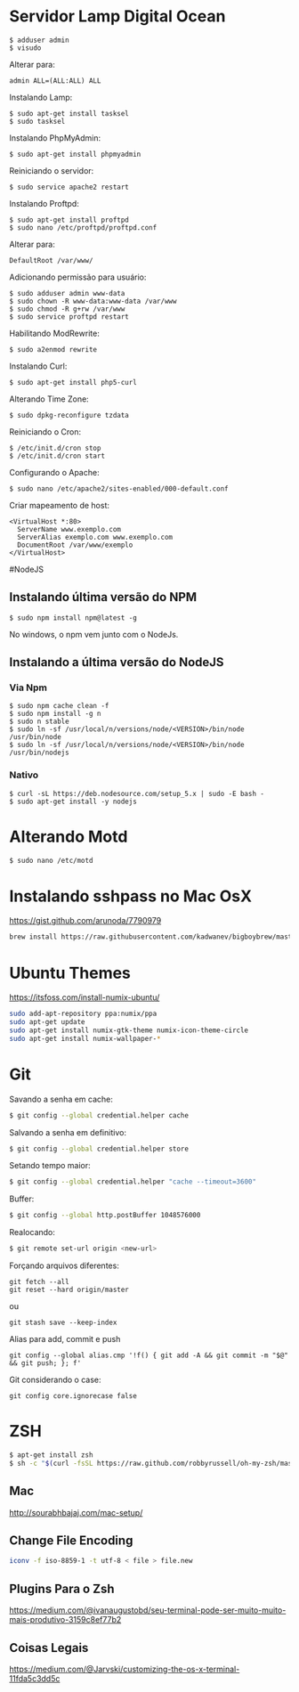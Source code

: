 # Servidor Lamp Digital Ocean

```
$ adduser admin
$ visudo
```

Alterar para: 

```
admin ALL=(ALL:ALL) ALL
```

Instalando Lamp:

```
$ sudo apt-get install tasksel
$ sudo tasksel
```

Instalando PhpMyAdmin:

```
$ sudo apt-get install phpmyadmin
```

Reiniciando o servidor:

```
$ sudo service apache2 restart
```

Instalando Proftpd:

```
$ sudo apt-get install proftpd
$ sudo nano /etc/proftpd/proftpd.conf
```

Alterar para:

```
DefaultRoot /var/www/
```

Adicionando permissão para usuário:

```
$ sudo adduser admin www-data
$ sudo chown -R www-data:www-data /var/www
$ sudo chmod -R g+rw /var/www
$ sudo service proftpd restart
```

Habilitando ModRewrite:

```
$ sudo a2enmod rewrite
```

Instalando Curl:

```
$ sudo apt-get install php5-curl
```

Alterando Time Zone:

```
$ sudo dpkg-reconfigure tzdata
```

Reiniciando o Cron:

```
$ /etc/init.d/cron stop
$ /etc/init.d/cron start
```

Configurando o Apache:

```
$ sudo nano /etc/apache2/sites-enabled/000-default.conf
```

Criar mapeamento de host:

```
<VirtualHost *:80>
  ServerName www.exemplo.com
  ServerAlias exemplo.com www.exemplo.com
  DocumentRoot /var/www/exemplo
</VirtualHost>
```

#NodeJS

## Instalando última versão do NPM

```
$ sudo npm install npm@latest -g
```

No windows, o npm vem junto com o NodeJs.

## Instalando a última versão do NodeJS

### Via Npm

```
$ sudo npm cache clean -f
$ sudo npm install -g n
$ sudo n stable
$ sudo ln -sf /usr/local/n/versions/node/<VERSION>/bin/node /usr/bin/node
$ sudo ln -sf /usr/local/n/versions/node/<VERSION>/bin/node /usr/bin/nodejs
```

### Nativo

```
$ curl -sL https://deb.nodesource.com/setup_5.x | sudo -E bash -
$ sudo apt-get install -y nodejs
```

# Alterando Motd

```bash
$ sudo nano /etc/motd
```

# Instalando sshpass no Mac OsX

https://gist.github.com/arunoda/7790979

```bash
brew install https://raw.githubusercontent.com/kadwanev/bigboybrew/master/Library/Formula/sshpass.rb
```

# Ubuntu Themes

https://itsfoss.com/install-numix-ubuntu/

```bash
sudo add-apt-repository ppa:numix/ppa
sudo apt-get update
sudo apt-get install numix-gtk-theme numix-icon-theme-circle
sudo apt-get install numix-wallpaper-*
```

# Git

Savando a senha em cache:

```bash
$ git config --global credential.helper cache
```

Salvando a senha em definitivo:

```bash
$ git config --global credential.helper store
```

Setando tempo maior:

```bash
$ git config --global credential.helper "cache --timeout=3600"
```

Buffer:

```bash
$ git config --global http.postBuffer 1048576000
```

Realocando:


```bash
$ git remote set-url origin <new-url>
```

Forçando arquivos diferentes:

```
git fetch --all
git reset --hard origin/master
```
ou

```
git stash save --keep-index
```

Alias para add, commit e push

```
git config --global alias.cmp '!f() { git add -A && git commit -m "$@" && git push; }; f'
```

Git considerando o case:

```
git config core.ignorecase false
```

# ZSH

```bash
$ apt-get install zsh
$ sh -c "$(curl -fsSL https://raw.github.com/robbyrussell/oh-my-zsh/master/tools/install.sh)"
```

## Mac

http://sourabhbajaj.com/mac-setup/

## Change File Encoding

```bash
iconv -f iso-8859-1 -t utf-8 < file > file.new
```

## Plugins Para o Zsh

https://medium.com/@ivanaugustobd/seu-terminal-pode-ser-muito-muito-mais-produtivo-3159c8ef77b2

## Coisas Legais

https://medium.com/@Jarvski/customizing-the-os-x-terminal-11fda5c3dd5c
